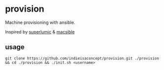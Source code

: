 # provision

Machine provisioning with ansible.

Inspired by [superlumic](https://github.com/superlumic/superlumic) & [macsible](https://github.com/macsible/macsible)

## usage

```shell
git clone https://github.com/indieisaconcept/provision.git ./provision && cd ./provision && ./init.sh <username>
```
